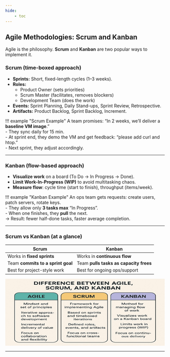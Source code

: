 ```yaml
---
hide:
    - toc
---
```

## Agile Methodologies: Scrum and Kanban

Agile is the philosophy. **Scrum** and **Kanban** are two popular ways to implement it.

### Scrum (time-boxed approach)
- **Sprints:** Short, fixed-length cycles (1–3 weeks).
- **Roles:**  
  - Product Owner (sets priorities)  
  - Scrum Master (facilitates, removes blockers)  
  - Development Team (does the work)
- **Events:** Sprint Planning, Daily Stand-ups, Sprint Review, Retrospective.
- **Artifacts:** Product Backlog, Sprint Backlog, Increment.

!!! example "Scrum Example"
    A team promises: “In 2 weeks, we’ll deliver a **baseline VM image**.”  
    - They sync daily for 15 min.  
    - At sprint end, they demo the VM and get feedback: “please add curl and htop.”  
    - Next sprint, they adjust accordingly.

---

### Kanban (flow-based approach)
- **Visualize work** on a board (To Do → In Progress → Done).
- **Limit Work-In-Progress (WIP)** to avoid multitasking chaos.
- **Measure flow**: cycle time (start to finish), throughput (items/week).

!!! example "Kanban Example"
    An ops team gets requests: create users, patch servers, rotate keys.  
    - They allow only **3 tasks max** “In Progress”.  
    - When one finishes, they **pull** the next.  
    → Result: fewer half-done tasks, faster average completion.

---

### Scrum vs Kanban (at a glance)

| Scrum | Kanban |
|-------|--------|
| Works in **fixed sprints** | Works in **continuous flow** |
| Team **commits to a sprint goal** | Team **pulls tasks as capacity frees** |
| Best for project-style work | Best for ongoing ops/support |

![Agile Cycle](../assets/images/agile_diff.webp)

---